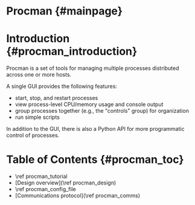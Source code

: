 Procman {#mainpage}
=======

# Introduction {#procman_introduction}

Procman is a set of tools for managing multiple processes distributed across
one or more hosts.

A single GUI provides the following features:
- start, stop, and restart processes
- view process-level CPU/memory usage and console output
- group processes together (e.g., the "controls" group) for organization
- run simple scripts

In addition to the GUI, there is also a Python API for more programmatic
control of processes.

# Table of Contents {#procman_toc}

- \ref procman_tutorial
- [Design overview](\ref procman_design)
- \ref procman_config_file
- [Communications protocol](\ref procman_comms)
